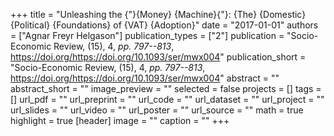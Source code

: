 +++
title = "Unleashing the {"}{Money} {Machine}{"}: {The} {Domestic} {Political} {Foundations} of {VAT} {Adoption}"
date = "2017-01-01"
authors = ["Agnar Freyr Helgason"]
publication_types = ["2"]
publication = "Socio-Economic Review, (15), 4, _pp. 797--813_, https://doi.org/https://doi.org/10.1093/ser/mwx004"
publication_short = "Socio-Economic Review, (15), 4, _pp. 797--813_, https://doi.org/https://doi.org/10.1093/ser/mwx004"
abstract = ""
abstract_short = ""
image_preview = ""
selected = false
projects = []
tags = []
url_pdf = ""
url_preprint = ""
url_code = ""
url_dataset = ""
url_project = ""
url_slides = ""
url_video = ""
url_poster = ""
url_source = ""
math = true
highlight = true
[header]
image = ""
caption = ""
+++
